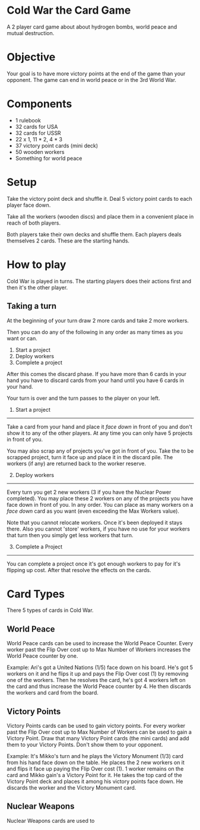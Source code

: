 Cold War the Card Game
======================

A 2 player card game about about hydrogen bombs, world peace and mutual destruction.

Objective
=========

Your goal is to have more victory points at the end of the game than your opponent. The game can end in world peace or in the 3rd World War.


Components
==========

* 1 rulebook
* 32 cards for USA
* 32 cards for USSR
* 22 x 1, 11 * 2, 4 * 3
* 37 victory point cards (mini deck)
* 50 wooden workers  
* Something for world peace


Setup
=====

Take the victory point deck and shuffle it. Deal 5 victory point cards to each player face down. 

Take all the workers (wooden discs) and place them in a convenient place in reach of both players. 

Both players take their own decks and shuffle them. Each players deals themselves 2 cards. These are the starting hands. 

How to play
===========
 
Cold War is played in turns. The starting players does their actions first and then it's the other player. 


Taking a turn
-------------

At the beginning of your turn draw 2 more cards and take 2 more workers.

Then you can do any of the following in any order as many times as you want or can. 

1. Start a project
2. Deploy workers 
3. Complete a project

After this comes the discard phase. If you have more than 6 cards in your hand you have to discard cards from your hand until you have 6 cards in your hand.

Your turn is over and the turn passes to the player on your left.

1. Start a project
------------------

Take a card from your hand and place it _face down_ in front of you and don't show it to any of the other players. At any time you can only have 5 projects in front of you. 

You may also scrap any of projects you've got in front of you. Take the to be scrapped project, turn it face up and place it in the discard pile. The workers (if any) are returned back to the worker reserve. 

2. Deploy workers
-----------------

Every turn you get 2 new workers (3 if you have the Nuclear Power completed). You may place these 2 workers on any of the projects you have face down in front of you. In any order. You can place as many workers on a _face down_ card as you want (even exceeding the Max Workers value).

Note that you cannot relocate workers. Once it's been deployed it stays there. Also you cannot 'store' workers, if you have no use for your workers that turn then you simply get less workers that turn. 

3. Complete a Project
---------------------

You can complete a project once it's got enough workers to pay for it's flipping up cost. After that resolve the effects on the cards.

Card Types
==========

There 5 types of cards in Cold War.

World Peace
-----------

World Peace cards can be used to increase the World Peace Counter. Every worker past the Flip Over cost up to Max Number of Workers increases the World Peace counter by one. 

Example: Ari's got a United Nations (1/5) face down on his board. He's got 5 workers on it and he flips it up and pays the Flip Over cost (1) by removing one of the workers. Then he resolves the card, he's got 4 workers left on the card and thus increase the World Peace counter by 4. He then discards the workers and card from the board.

Victory Points
--------------

Victory Points cards can be used to gain victory points. For every worker past the Flip Over cost up to Max Number of Workers can be used to gain a Victory Point. Draw that many Victory Point cards (the mini cards) and add them to your Victory Points. Don't show them to your opponent.

Example: It's Mikko's turn and he plays the Victory Monument (1/3) card from his hand face down on the table. He places the 2 new workers on it and flips it face up paying the Flip Over cost (1). 1 worker remains on the card and Mikko gain's a Victory Point for it. He takes the top card of the Victory Point deck and places it among his victory points face down. He discards the worker and the Victory Monument card.

Nuclear Weapons
---------------

Nuclear Weapons cards are used to 